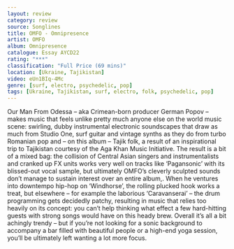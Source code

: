 ```yaml
---
layout: review
category: review
source: Songlines
title: OMFO - Omnipresence
artist: OMFO
album: Omnipresence
catalogue: Essay AYCD22 
rating: "***"
classification: "Full Price (69 mins)"
location: [Ukraine, Tajikistan]
video: eUn1BIq-4Mc
genre: [surf, electro, psychedelic, pop]
tags: [Ukraine, Tajikistan, surf, electro, folk, psychedelic, pop]
---
```


Our Man From Odessa – aka Crimean-born producer German Popov – makes music that feels unlike pretty much anyone else on the world music scene: swirling, dubby instrumental electronic soundscapes that draw as much from Studio One, surf guitar and vintage synths as they do from turbo Romanian pop and – on this album – Tajik folk, a result of an inspirational trip to Tajikistan courtesy of the Aga Khan Music Initiative. The result is a bit of a mixed bag: the collision of Central Asian singers and instrumentalists and cranked up FX units works very well on tracks like ‘Pagansonic’ with its blissed-out vocal sample, but ultimately OMFO’s cleverly sculpted sounds don’t manage to sustain interest over an entire album,. When he ventures into downtempo hip-hop on ‘Windhorse’, the rolling plucked hook works a treat, but elsewhere – for example the laborious ‘Caravanserai’ –  the drum programming gets decidedly patchy, resulting in music that relies too heavily on its concept: you can’t help thinking what effect a few hard-hitting guests with strong songs would have on this heady brew. Overall it’s all a bit achingly trendy – but if you’re not looking for a sonic background to accompany a bar filled with beautiful people or a high-end yoga session, you’ll be ultimately left wanting a lot more focus.
